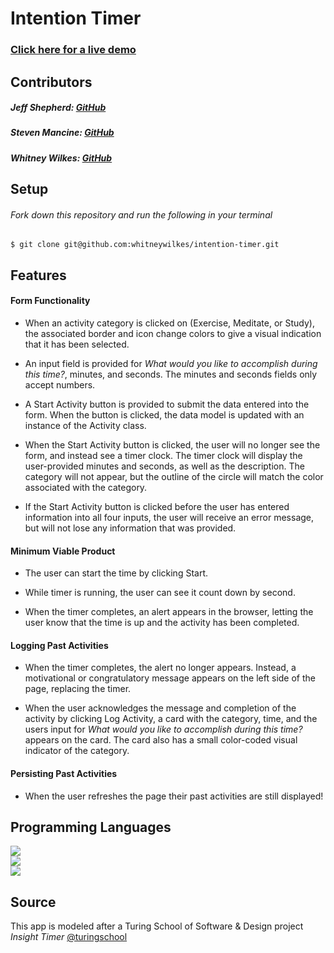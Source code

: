 # **Intention Timer**


### [Click here for a live demo](https://whitneywilkes.github.io/intention-timer)

## Contributors
##### Jeff Shepherd: [GitHub](https://github.com/JeffShepherd)

##### Steven Mancine: [GitHub](https://github.com/itsnameissteven)

##### Whitney Wilkes: [GitHub](https://github.com/whitneywilkes)


## Setup

###### *Fork down this repository and run the following in your terminal*
```
$ git clone git@github.com:whitneywilkes/intention-timer.git
```



## Features

#### Form Functionality
  - When an activity category is clicked on (Exercise, Meditate, or Study), the associated border and icon change colors to give a visual indication that it has been selected.

  - An input field is provided for *What would you like to accomplish during this time?*, minutes, and seconds. The minutes and seconds fields only accept numbers.

  - A Start Activity button is provided to submit the data entered into the form. When the button is clicked, the data model is updated with an instance of the Activity class.

  - When the Start Activity button is clicked, the user will no longer see the form, and instead see a timer clock. The timer clock will display the user-provided minutes and seconds, as well as the description. The category will not appear, but the outline of the circle will match the color associated with the category.

  - If the Start Activity button is clicked before the user has entered information into all four inputs, the user will receive an error message, but will not lose any information that was provided.

#### Minimum Viable Product
  - The user can start the time by clicking Start.

  - While timer is running, the user can see it count down by second.

  - When the timer completes, an alert appears in the browser, letting the user know that the time is up and the activity has been completed.

#### Logging Past Activities
  - When the timer completes, the alert no longer appears. Instead, a motivational or congratulatory message appears on the left side of the page, replacing the timer.

  - When the user acknowledges the message and completion of the activity by clicking Log Activity, a card with the category, time, and the users input for *What would you like to accomplish during this time?* appears on the card. The card also has a small color-coded visual indicator of the category.

#### Persisting Past Activities
  - When the user refreshes the page their past activities are still displayed!


## Programming Languages
 <img src="https://img.shields.io/badge/javascript%20-%23323330.svg?&style=for-the-badge&logo=javascript&logoColor=%23F7DF1E"/><br>
 <img src="https://img.shields.io/badge/css3%20-%231572B6.svg?&style=for-the-badge&logo=css3&logoColor=white"/><br>
 <img src="https://img.shields.io/badge/html5%20-%23E34F26.svg?&style=for-the-badge&logo=html5&logoColor=white"/>

 ## Source
 This app is modeled after a Turing School of Software & Design project *Insight Timer*
  [@turingschool](https://github.com/turingschool)
